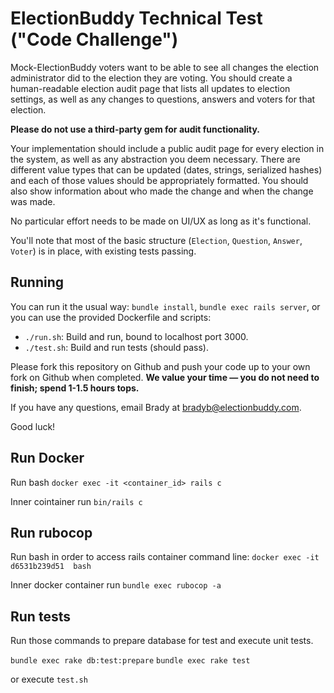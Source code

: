 # ElectionBuddy Technical Test ("Code Challenge")

Mock-ElectionBuddy voters want to be able to see all changes the election administrator did to the election they are voting. You should create a human-readable election audit page that lists all updates to election settings, as well as any changes to questions, answers and voters for that election.

**Please do not use a third-party gem for audit functionality.**

Your implementation should include a public audit page for every election in the system, as well as any abstraction you deem necessary. There are different value types that can be updated (dates, strings, serialized hashes) and each of those values should be appropriately formatted. You should also show information about who made the change and when the change was made.

No particular effort needs to be made on UI/UX as long as it's functional.

You'll note that most of the basic structure (`Election`, `Question`, `Answer`, `Voter`) is in place, with existing tests passing.

## Running

You can run it the usual way: `bundle install`, `bundle exec rails server`, or you can use the provided Dockerfile and scripts:

* `./run.sh`: Build and run, bound to localhost port 3000.
* `./test.sh`: Build and run tests (should pass).

Please fork this repository on Github and push your code up to your own fork on Github when completed. **We value your time &mdash; you do not need to finish; spend 1-1.5 hours tops.**

If you have any questions, email Brady at bradyb@electionbuddy.com.

Good luck!

## Run Docker

Run bash
`docker exec -it <container_id> rails c`

Inner cointainer run
`bin/rails c`

## Run rubocop

Run bash in order to access rails container command line:
`docker exec -it d6531b239d51  bash`

Inner docker container run
`bundle exec rubocop -a`


## Run tests

Run those commands to prepare database for test and execute unit tests.

`bundle exec rake db:test:prepare`
`bundle exec rake test`

or execute `test.sh`
